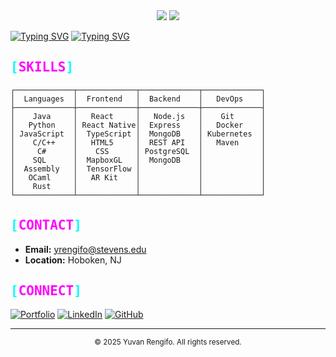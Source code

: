 <div align="center">
  <a href="http://yuvanrengifo.com/"><img src="https://img.shields.io/badge/Portfolio-Visit-2ecc71?style=for-the-badge&logo=globe&logoColor=white"/></a>
  <img src="https://img.shields.io/badge/Stevens%20Institute%20of%20Technology-Student%20'26-2ecc71?style=for-the-badge&logo=stevens&logoColor=white"/>
</div>

[![Typing SVG](https://readme-typing-svg.demolab.com?font=Fira+Code&pause=1000&color=419BF7&width=435&lines=SOFTWARE+ENGINEER+)](https://git.io/typing-svg)
[![Typing SVG](https://readme-typing-svg.demolab.com?font=Fira+Code&pause=1000&color=419BF7&width=435&lines=FULL+STACK+DEVELOPER)](https://git.io/typing-svg)

## <span style="font-family: 'JetBrains Mono', monospace; color: #00ffff">[</span><span style="font-family: 'JetBrains Mono', monospace; color: #ff00ff">SKILLS</span><span style="font-family: 'JetBrains Mono', monospace; color: #00ffff">]</span>

```ascii
┌─────────────┬─────────────┬─────────────┬─────────────┐
│  Languages  │  Frontend   │  Backend    │   DevOps    │
├─────────────┼─────────────┼─────────────┼─────────────┤
│    Java     │   React     │   Node.js   │    Git      │
│   Python    │ React Native│  Express    │   Docker    │
│ JavaScript  │  TypeScript │  MongoDB    │ Kubernetes  │
│    C/C++    │   HTML5     │  REST API   │   Maven     │
│     C#      │    CSS      │ PostgreSQL  │             │
│    SQL      │  MapboxGL   │  MongoDB    │             │
│  Assembly   │  TensorFlow │             │             │
│   OCaml     │   AR Kit    │             │             │
│    Rust     │             │             │             │
└─────────────┴─────────────┴─────────────┴─────────────┘
```

## <span style="font-family: 'JetBrains Mono', monospace; color: #00ffff">[</span><span style="font-family: 'JetBrains Mono', monospace; color: #ff00ff">CONTACT</span><span style="font-family: 'JetBrains Mono', monospace; color: #00ffff">]</span>

- **Email:** yrengifo@stevens.edu
- **Location:** Hoboken, NJ

## <span style="font-family: 'JetBrains Mono', monospace; color: #00ffff">[</span><span style="font-family: 'JetBrains Mono', monospace; color: #ff00ff">CONNECT</span><span style="font-family: 'JetBrains Mono', monospace; color: #00ffff">]</span>

[![Portfolio](https://img.shields.io/badge/Portfolio-Visit-2ecc71?style=for-the-badge&logo=globe&logoColor=white)](http://yuvanrengifo.com/)
[![LinkedIn](https://img.shields.io/badge/LinkedIn-Connect-2ecc71?style=for-the-badge&logo=linkedin&logoColor=white)](https://www.linkedin.com/in/yuvan-rengifo-178925256/)
[![GitHub](https://img.shields.io/badge/GitHub-Follow-ff00ff?style=for-the-badge&logo=github&logoColor=white)](https://github.com/YuvanRen)

---

<div align="center">
  <sub>© 2025 Yuvan Rengifo. All rights reserved.</sub>
</div> 
